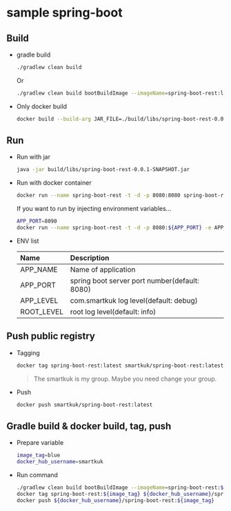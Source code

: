 # sample spring-boot

## Build

* gradle build

    ```sh
    ./gradlew clean build
    ```

    Or

    ```sh
    ./gradlew clean build bootBuildImage --imageName=spring-boot-rest:latest
    ```

* Only docker build

    ```sh
    docker build --build-arg JAR_FILE=./build/libs/spring-boot-rest-0.0.1-SNAPSHOT.jar -t spring-boot-rest .
    ```

## Run

* Run with jar

    ```sh
    java -jar build/libs/spring-boot-rest-0.0.1-SNAPSHOT.jar
    ```

* Run with docker container

    ```sh
    docker run --name spring-boot-rest -t -d -p 8080:8080 spring-boot-rest:latest
    ```

    If you want to run by injecting environment variables...

    ```sh
    APP_PORT=8090
    docker run --name spring-boot-rest -t -d -p 8080:${APP_PORT} -e APP_PORT=${APP_PORT} spring-boot-rest:latest
    ```

* ENV list

    |Name|Description|
    |:---|:---|
    |APP_NAME|Name of application|
    |APP_PORT|spring boot server port number(default: 8080)|
    |APP_LEVEL|com.smartkuk log level(default: debug)|
    |ROOT_LEVEL|root log level(default: info)|

## Push public registry

* Tagging

    ```sh
    docker tag spring-boot-rest:latest smartkuk/spring-boot-rest:latest
    ```

    > The smartkuk is my group. Maybe you need change your group.

* Push

    ```sh
    docker push smartkuk/spring-boot-rest:latest
    ```

## Gradle build & docker build, tag, push


* Prepare variable

	```sh
	image_tag=blue
	docker_hub_username=smartkuk
	```
	
* Run command

	```sh
	./gradlew clean build bootBuildImage --imageName=spring-boot-rest:${image_tag}
	docker tag spring-boot-rest:${image_tag} ${docker_hub_username}/spring-boot-rest:${image_tag}
	docker push ${docker_hub_username}/spring-boot-rest:${image_tag}
	```
